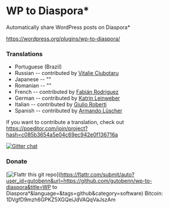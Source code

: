 WP to Diaspora*
=====================

Automatically share WordPress posts on Diaspora*

https://wordpress.org/plugins/wp-to-diaspora/

### Translations
- Portuguese (Brazil)
- Russian -- contributed by [Vitalie Ciubotaru](http://ciubotaru.tk)
- Japanese -- ""
- Romanian -- ""
- French -- contributed by [Fabián Rodriguez](http://fabianrodriguez.com)
- German -- contributed by [Katrin Leinweber](http://www.konscience.de)
- Italian -- contributed by [Giulio Roberti](http://www.viroproject.com)
- Spanish -- contributed by [Armando Lüscher](http://noplanman.ch)

If you want to contribute a translation, check out https://poeditor.com/join/project?hash=c085b3654a5e04c69ec942e0f136716a

[![Gitter chat](https://badges.gitter.im/gitterHQ/gitter.png)](https://gitter.im/gutobenn/wp-to-diaspora)

### Donate
[![Flattr this git repo](http://api.flattr.com/button/flattr-badge-large.png)](https://flattr.com/submit/auto?user_id=gutobenn&url=https://github.com/gutobenn/wp-to-diaspora&title=WP to Diaspora*&language=&tags=github&category=software)
Bitcoin: 1DVgfD9mzh6GPKZ5XGQeiJdVAQqVaJszAm


